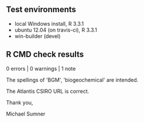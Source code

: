 ## Test environments
* local Windows install, R 3.3.1
* ubuntu 12.04 (on travis-ci), R 3.3.1
* win-builder (devel)

## R CMD check results

0 errors | 0 warnings | 1 note

The spellings of 'BGM', 'biogeochemical' are intended. 

The Atlantis CSIRO URL is correct. 

Thank you, 

Michael Sumner

